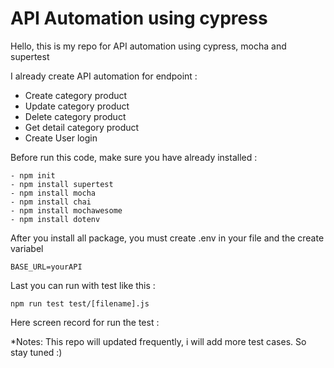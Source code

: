 # API Automation using cypress
Hello, this is my repo for API automation using cypress, mocha and supertest

I already create API automation for endpoint :
- Create category product
- Update category product
- Delete category product
- Get detail category product
- Create User login

Before run this code, make sure you have already installed :

```
- npm init
- npm install supertest
- npm install mocha
- npm install chai
- npm install mochawesome
- npm install dotenv
```

After you install all package, you must create .env in your file and the create variabel

```
BASE_URL=yourAPI
```


Last you can run with test like this : 
```
npm run test test/[filename].js
```

Here screen record for run the test : 


*Notes: This repo will updated frequently, i will add more test cases. So stay tuned :)


